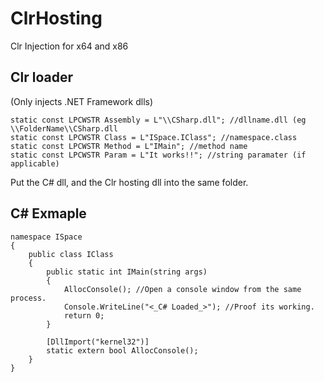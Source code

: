# ClrHosting
Clr Injection for x64 and x86

<h2>Clr loader</h2>
(Only injects .NET Framework dlls)

```
static const LPCWSTR Assembly = L"\\CSharp.dll"; //dllname.dll (eg \\FolderName\\CSharp.dll
static const LPCWSTR Class = L"ISpace.IClass"; //namespace.class
static const LPCWSTR Method = L"IMain"; //method name
static const LPCWSTR Param = L"It works!!"; //string paramater (if applicable)
```
Put the C# dll, and the Clr hosting dll into the same folder.

<h2>C# Exmaple</h2>

```
namespace ISpace
{
    public class IClass
    {
        public static int IMain(string args)
        {
            AllocConsole(); //Open a console window from the same process.
            Console.WriteLine("<_C# Loaded_>"); //Proof its working.
            return 0;
        }

        [DllImport("kernel32")]
        static extern bool AllocConsole();
    }
}

```
